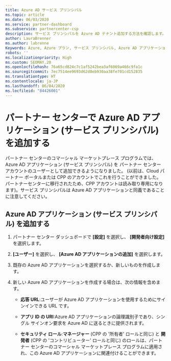 ```yaml
---
title: Azure AD サービス プリンシパル
ms.topic: article
ms.date: 06/03/2020
ms.service: partner-dashboard
ms.subservice: partnercenter-csp
description: サービス プリンシパルを Azure AD テナント追加する方法を確認します。 そのようにすることによってパートナー センターで Azure AD アプリケーション (サービス プリンシパル) が追加されます。
author: LauraBrenner
ms.author: labrenne
Keywords: Azure, Azure プラン, サービス プリンシパル, Azure AD アプリケーション
robots: ''
ms.localizationpriority: High
ms.custom: SEOMAY.20
ms.openlocfilehash: 76a65cd824c7c1af5242bea3af6069a466c9fa1c
ms.sourcegitcommit: 7ec7514ee9693d62d8eb930aa38fe701cd152835
ms.translationtype: HT
ms.contentlocale: ja-JP
ms.lasthandoff: 06/04/2020
ms.locfileid: "84426001"
---
```

# <a name="add-an-azure-ad-application-service-principal-in-partner-center"></a>パートナー センターで Azure AD アプリケーション (サービス プリンシパル) を追加する

パートナー センターのコマーシャル マーケットプレース プログラムでは、Azure AD アプリケーション (サービス プリンシパル) を パートナー センター アカウントのユーザーとして追加できるようになりました。 (以前は、Cloud パートナー ポータルまたは CPP のアカウントでこれを行うことができました。 パートナーセンターに移行されたため、CPP アカウントは読み取り専用になります)。サービス プリンシパルは Azure AD アプリケーションと同義であることに注意してください。

## <a name="add-an-azure-ad-application-service-principal"></a>Azure AD アプリケーション (サービス プリンシパル) を追加する

1. パートナー センター ダッシュボードで **[設定]** を選択し、 **[開発者向け設定]** を選択します。

2. **[ユーザー]** を選択し、 **[Azure AD アプリケーションの追加]** を選択します。

3. 既存の Azure AD アプリケーションを選択するか、新しいものを作成します。

4. 新しい Azure AD アプリケーションを作成する場合は、次の情報を含めます。  

   - **応答 URL**:ユーザーが Azure AD アプリケーションを使用するためにサインインできる URL です。

   - **アプリ ID の URI**:Azure AD アプリケーションの論理識別子であり、シングル サインオン要求を Azure AD に送るときに提供されます。

   - **セキュリティ ロール**:**マネージャー** (CPP の '所有者' ロールと同じ) と **開発者** (CPP の 'コントリビューター' ロールと同じ) のロールは、パートナー センターのコマーシャル マーケットプレース プログラムに適用され、この Azure AD アプリケーションに関連付けることができます。  
